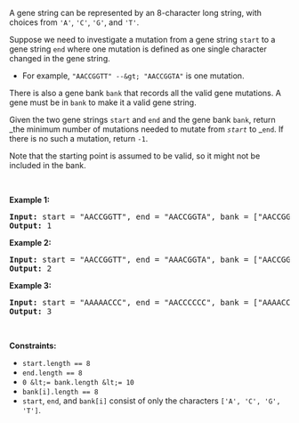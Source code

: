 A gene string can be represented by an 8-character long string, with choices from `` 'A' ``, `` 'C' ``, `` 'G' ``, and `` 'T' ``.

Suppose we need to investigate a mutation from a gene string `` start `` to a gene string `` end `` where one mutation is defined as one single character changed in the gene string.

*   For example, `` "AACCGGTT" --&gt; "AACCGGTA" `` is one mutation.

There is also a gene bank `` bank `` that records all the valid gene mutations. A gene must be in `` bank `` to make it a valid gene string.

Given the two gene strings `` start `` and `` end `` and the gene bank `` bank ``, return _the minimum number of mutations needed to mutate from _`` start ``_ to _`` end ``. If there is no such a mutation, return `` -1 ``.

Note that the starting point is assumed to be valid, so it might not be included in the bank.

&nbsp;

__Example 1:__

<pre>
<strong>Input:</strong> start = "AACCGGTT", end = "AACCGGTA", bank = ["AACCGGTA"]
<strong>Output:</strong> 1
</pre>

__Example 2:__

<pre>
<strong>Input:</strong> start = "AACCGGTT", end = "AAACGGTA", bank = ["AACCGGTA","AACCGCTA","AAACGGTA"]
<strong>Output:</strong> 2
</pre>

__Example 3:__

<pre>
<strong>Input:</strong> start = "AAAAACCC", end = "AACCCCCC", bank = ["AAAACCCC","AAACCCCC","AACCCCCC"]
<strong>Output:</strong> 3
</pre>

&nbsp;

__Constraints:__

*   `` start.length == 8 ``
*   `` end.length == 8 ``
*   `` 0 &lt;= bank.length &lt;= 10 ``
*   `` bank[i].length == 8 ``
*   `` start ``, `` end ``, and `` bank[i] `` consist of only the characters `` ['A', 'C', 'G', 'T'] ``.